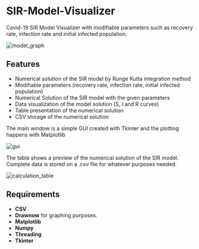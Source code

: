 # SIR-Model-Visualizer
Covid-19 SIR Model Visualizer with modifiable parameters such as recovery rate, infection rate and initial infected population.


![model_graph](https://user-images.githubusercontent.com/53312754/120086451-acba6b80-c0a4-11eb-9cd0-52b4c8b3465a.png)

## Features
<ul>
  <li>Numerical solution of the SIR model by Runge Kutta integration method</li>
  <li>Modifiable parameters (recovery rate, infection rate, initial infected population)</li>
  <li>Numerical Solution of the SIR model with the given parameters</li>
  <li>Data visualization of the model solution (S, I and R curves)</li>
  <li>Table presentation of the numerical solution</li>
  <li>CSV storage of the numerical solution</li>
</ul>

The main window is a simple GUI created with Tkinter and the plotting happens with Matplotlib

![gui](https://user-images.githubusercontent.com/53312754/120086455-bb088780-c0a4-11eb-9ef6-8d604231522d.jpg)

The table shows a preview of the numerical solution of the SIR model. Complete data is stored on a .csv file for whatever purposes needed.

![calculation_table](https://user-images.githubusercontent.com/53312754/120086717-0459d680-c0a7-11eb-8fb6-8f610789f635.jpg)

## Requirements

<ul>
  <li><b>CSV</b></li>
  <li><b>Drawnow</b> for graphing purposes.</li>
  <li><b>Matplotlib</b></li>
  <li><b>Numpy</b></li>
  <li><b>Threading</b></li>
  <li><b>Tkinter</b></li>
</ul>
